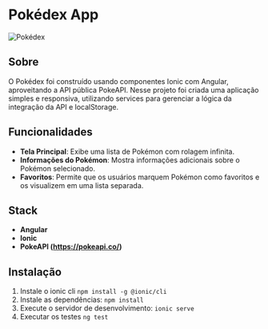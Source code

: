 # Pokédex App

![Pokédex](https://raw.githubusercontent.com/PokeAPI/sprites/master/sprites/pokemon/25.png)

## Sobre

O Pokédex foi construído usando componentes Ionic com Angular, aproveitando a API pública PokeAPI. Nesse projeto foi
criada uma aplicação simples e responsiva, utilizando services para gerenciar a lógica da integração da API e
localStorage.

## Funcionalidades

- **Tela Principal**: Exibe uma lista de Pokémon com rolagem infinita.
- **Informações do Pokémon**: Mostra informações adicionais sobre o Pokémon selecionado.
- **Favoritos**: Permite que os usuários marquem Pokémon como favoritos e os visualizem em uma lista separada.

## Stack

- **Angular**
- **Ionic**
- **PokeAPI (https://pokeapi.co/)**

## Instalação

1. Instale o ionic cli `npm install -g @ionic/cli`
2. Instale as dependências: `npm install`
3. Execute o servidor de desenvolvimento: `ionic serve`
4. Executar os testes `ng test`
